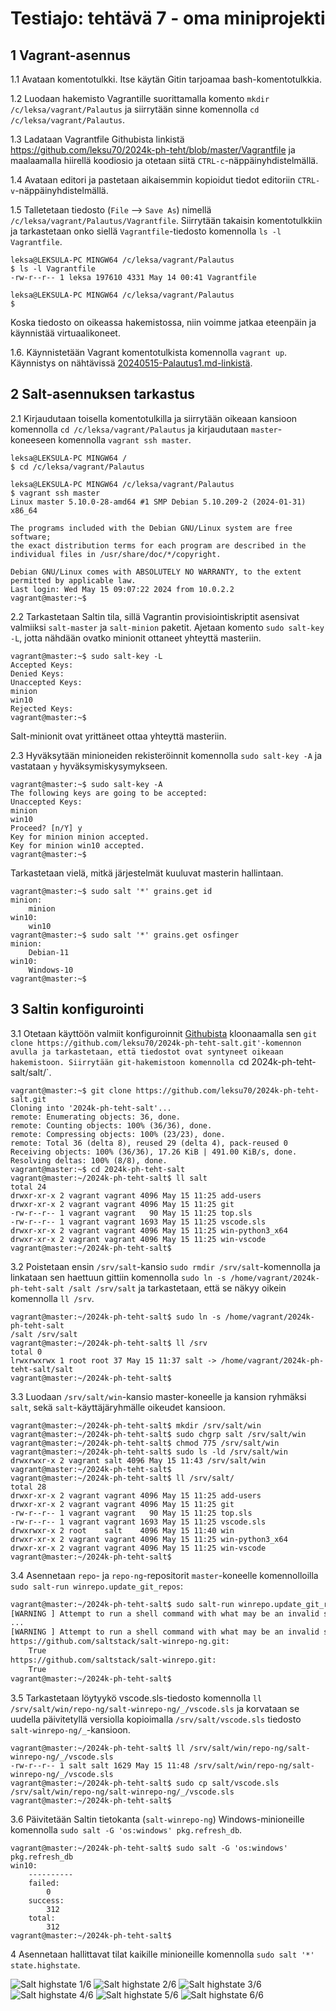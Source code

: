 # Testiajo: tehtävä 7 - oma miniprojekti

## 1 Vagrant-asennus

1.1 Avataan komentotulkki. Itse käytän Gitin tarjoamaa bash-komentotulkkia.

1.2 Luodaan hakemisto Vagrantille suorittamalla komento `mkdir /c/leksa/vagrant/Palautus` ja siirrytään sinne komennolla `cd /c/leksa/vagrant/Palautus`.

1.3 Ladataan Vagrantfile Githubista linkistä https://github.com/leksu70/2024k-ph-teht/blob/master/Vagrantfile ja maalaamalla hiirellä koodiosio ja otetaan siitä `CTRL-c`-näppäinyhdistelmällä.

1.4 Avataan editori ja pastetaan aikaisemmin kopioidut tiedot editoriin `CTRL-v`-näppäinyhdistelmällä.

1.5 Talletetaan tiedosto (`File` --> `Save As`) nimellä `/c/leksa/vagrant/Palautus/Vagrantfile`. Siirrytään takaisin komentotulkkiin ja tarkastetaan onko siellä `Vagrantfile`-tiedosto komennolla `ls -l Vagrantfile`.

```shell
leksa@LEKSULA-PC MINGW64 /c/leksa/vagrant/Palautus
$ ls -l Vagrantfile
-rw-r--r-- 1 leksa 197610 4331 May 14 00:41 Vagrantfile

leksa@LEKSULA-PC MINGW64 /c/leksa/vagrant/Palautus
$
```

Koska tiedosto on oikeassa hakemistossa, niin voimme jatkaa eteenpäin ja käynnistää virtuaalikoneet.

1.6. Käynnistetään Vagrant komentotulkista komennolla `vagrant up`. Käynnistys on nähtävissä [20240515-Palautus1.md-linkistä](https://github.com/leksu70/2024k-ph-teht/blob/master/20240515-Palautus1.md).


## 2 Salt-asennuksen tarkastus
2.1 Kirjaudutaan toisella komentotulkilla ja siirrytään oikeaan kansioon komennolla `cd /c/leksa/vagrant/Palautus` ja kirjaudutaan `master`-koneeseen komennolla `vagrant ssh master`.
```shell
leksa@LEKSULA-PC MINGW64 /
$ cd /c/leksa/vagrant/Palautus

leksa@LEKSULA-PC MINGW64 /c/leksa/vagrant/Palautus
$ vagrant ssh master
Linux master 5.10.0-28-amd64 #1 SMP Debian 5.10.209-2 (2024-01-31) x86_64

The programs included with the Debian GNU/Linux system are free software;
the exact distribution terms for each program are described in the
individual files in /usr/share/doc/*/copyright.

Debian GNU/Linux comes with ABSOLUTELY NO WARRANTY, to the extent
permitted by applicable law.
Last login: Wed May 15 09:07:22 2024 from 10.0.2.2
vagrant@master:~$
```

2.2 Tarkastetaan Saltin tila, sillä Vagrantin provisiointiskriptit asensivat valmiiksi `salt-master` ja `salt-minion` paketit. Ajetaan komento `sudo salt-key -L`, jotta nähdään ovatko minionit ottaneet yhteyttä masteriin.
```shell
vagrant@master:~$ sudo salt-key -L
Accepted Keys:
Denied Keys:
Unaccepted Keys:
minion
win10
Rejected Keys:
vagrant@master:~$
```
Salt-minionit ovat yrittäneet ottaa yhteyttä masteriin.

2.3 Hyväksytään minioneiden rekisteröinnit komennolla `sudo salt-key -A` ja vastataan `y` hyväksymiskysymykseen.
```sell
vagrant@master:~$ sudo salt-key -A
The following keys are going to be accepted:
Unaccepted Keys:
minion
win10
Proceed? [n/Y] y
Key for minion minion accepted.
Key for minion win10 accepted.
vagrant@master:~$
```

Tarkastetaan vielä, mitkä järjestelmät kuuluvat masterin hallintaan.
```shell
vagrant@master:~$ sudo salt '*' grains.get id
minion:
    minion
win10:
    win10
vagrant@master:~$ sudo salt '*' grains.get osfinger
minion:
    Debian-11
win10:
    Windows-10
vagrant@master:~$
```

## 3 Saltin konfigurointi

3.1 Otetaan käyttöön valmiit konfiguroinnit [Githubista](https://github.com/leksu70/2024k-ph-teht-salt) kloonaamalla sen `git clone https://github.com/leksu70/2024k-ph-teht-salt.git'-komennon avulla ja tarkastetaan, että tiedostot ovat syntyneet oikeaan hakemistoon. Siirrytään git-hakemistoon komennolla `cd 2024k-ph-teht-salt/salt/`.
```shell
vagrant@master:~$ git clone https://github.com/leksu70/2024k-ph-teht-salt.git
Cloning into '2024k-ph-teht-salt'...
remote: Enumerating objects: 36, done.
remote: Counting objects: 100% (36/36), done.
remote: Compressing objects: 100% (23/23), done.
remote: Total 36 (delta 8), reused 29 (delta 4), pack-reused 0
Receiving objects: 100% (36/36), 17.26 KiB | 491.00 KiB/s, done.
Resolving deltas: 100% (8/8), done.
vagrant@master:~$ cd 2024k-ph-teht-salt
vagrant@master:~/2024k-ph-teht-salt$ ll salt
total 24
drwxr-xr-x 2 vagrant vagrant 4096 May 15 11:25 add-users
drwxr-xr-x 2 vagrant vagrant 4096 May 15 11:25 git
-rw-r--r-- 1 vagrant vagrant   90 May 15 11:25 top.sls
-rw-r--r-- 1 vagrant vagrant 1693 May 15 11:25 vscode.sls
drwxr-xr-x 2 vagrant vagrant 4096 May 15 11:25 win-python3_x64
drwxr-xr-x 2 vagrant vagrant 4096 May 15 11:25 win-vscode
vagrant@master:~/2024k-ph-teht-salt$
```
3.2 Poistetaan ensin `/srv/salt`-kansio `sudo rmdir /srv/salt`-komennolla ja linkataan sen haettuun gittiin komennolla `sudo ln -s /home/vagrant/2024k-ph-teht-salt
/salt /srv/salt` ja tarkastetaan, että se näkyy oikein komennolla `ll /srv`.
```shell
vagrant@master:~/2024k-ph-teht-salt$ sudo ln -s /home/vagrant/2024k-ph-teht-salt
/salt /srv/salt
vagrant@master:~/2024k-ph-teht-salt$ ll /srv
total 0
lrwxrwxrwx 1 root root 37 May 15 11:37 salt -> /home/vagrant/2024k-ph-teht-salt/salt
vagrant@master:~/2024k-ph-teht-salt$
```

3.3 Luodaan `/srv/salt/win`-kansio master-koneelle ja kansion ryhmäksi `salt`, sekä `salt`-käyttäjäryhmälle oikeudet kansioon.
```shell
vagrant@master:~/2024k-ph-teht-salt$ mkdir /srv/salt/win
vagrant@master:~/2024k-ph-teht-salt$ sudo chgrp salt /srv/salt/win
vagrant@master:~/2024k-ph-teht-salt$ chmod 775 /srv/salt/win
vagrant@master:~/2024k-ph-teht-salt$ sudo ls -ld /srv/salt/win
drwxrwxr-x 2 vagrant salt 4096 May 15 11:43 /srv/salt/win
vagrant@master:~/2024k-ph-teht-salt$
vagrant@master:~/2024k-ph-teht-salt$ ll /srv/salt/
total 28
drwxr-xr-x 2 vagrant vagrant 4096 May 15 11:25 add-users
drwxr-xr-x 2 vagrant vagrant 4096 May 15 11:25 git
-rw-r--r-- 1 vagrant vagrant   90 May 15 11:25 top.sls
-rw-r--r-- 1 vagrant vagrant 1693 May 15 11:25 vscode.sls
drwxrwxr-x 2 root    salt    4096 May 15 11:40 win
drwxr-xr-x 2 vagrant vagrant 4096 May 15 11:25 win-python3_x64
drwxr-xr-x 2 vagrant vagrant 4096 May 15 11:25 win-vscode
vagrant@master:~/2024k-ph-teht-salt$
```

3.4 Asennetaan `repo`- ja `repo-ng`-repositorit `master`-koneelle komennolloilla `sudo salt-run winrepo.update_git_repos`:
```bash
vagrant@master:~/2024k-ph-teht-salt$ sudo salt-run winrepo.update_git_repos
[WARNING ] Attempt to run a shell command with what may be an invalid shell! Check to ensure that the shell </usr/sbin/nologin> is valid for this user.
...
[WARNING ] Attempt to run a shell command with what may be an invalid shell! Check to ensure that the shell </usr/sbin/nologin> is valid for this user.
https://github.com/saltstack/salt-winrepo-ng.git:
    True
https://github.com/saltstack/salt-winrepo.git:
    True
vagrant@master:~/2024k-ph-teht-salt$
```

3.5 Tarkastetaan löytyykö vscode.sls-tiedosto komennolla `ll /srv/salt/win/repo-ng/salt-winrepo-ng/_/vscode.sls` ja korvataan se uudella päivitetyllä versiolla kopioimalla `/srv/salt/vscode.sls` tiedosto `salt-winrepo-ng/_`-kansioon.
```shell
vagrant@master:~/2024k-ph-teht-salt$ ll /srv/salt/win/repo-ng/salt-winrepo-ng/_/vscode.sls
-rw-r--r-- 1 salt salt 1629 May 15 11:48 /srv/salt/win/repo-ng/salt-winrepo-ng/_/vscode.sls
vagrant@master:~/2024k-ph-teht-salt$ sudo cp salt/vscode.sls /srv/salt/win/repo-ng/salt-winrepo-ng/_/vscode.sls
vagrant@master:~/2024k-ph-teht-salt$
```

3.6 Päivitetään Saltin tietokanta (`salt-winrepo-ng`) Windows-minioneille komennolla `sudo salt -G 'os:windows' pkg.refresh_db`.
```shell
vagrant@master:~/2024k-ph-teht-salt$ sudo salt -G 'os:windows' pkg.refresh_db
win10:
    ----------
    failed:
        0
    success:
        312
    total:
        312
vagrant@master:~/2024k-ph-teht-salt$
```

4 Asennetaan hallittavat tilat kaikille minioneille komennolla `sudo salt '*' state.highstate`.

![Salt highstate 1/6](https://github.com/leksu70/2024k-ph-teht/blob/master/kuvat/h7-test-highstate-1.png "Salt highstate 1/6")
![Salt highstate 2/6](https://github.com/leksu70/2024k-ph-teht/blob/master/kuvat/h7-test-highstate-2.png "Salt highstate 2/6")
![Salt highstate 3/6](https://github.com/leksu70/2024k-ph-teht/blob/master/kuvat/h7-test-highstate-3.png "Salt highstate 3/6")
![Salt highstate 4/6](https://github.com/leksu70/2024k-ph-teht/blob/master/kuvat/h7-test-highstate-4.png "Salt highstate 4/6")
![Salt highstate 5/6](https://github.com/leksu70/2024k-ph-teht/blob/master/kuvat/h7-test-highstate-5.png "Salt highstate 5/6")
![Salt highstate 6/6](https://github.com/leksu70/2024k-ph-teht/blob/master/kuvat/h7-test-highstate-6.png "Salt highstate 6/6")
